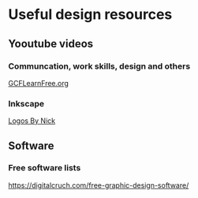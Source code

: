 # Useful design resources

## Yooutube videos

### Communcation, work skills, design and others

[GCFLearnFree.org](https://www.youtube.com/c/GcflearnfreeOrgplus/playlists "GCFLearnFree.org - Work skills and design")

### Inkscape

[Logos By Nick](https://www.youtube.com/c/LogosByNick/playlists "Logos By Nick - Inkscape tutorials")

## Software

### Free software lists

https://digitalcruch.com/free-graphic-design-software/
